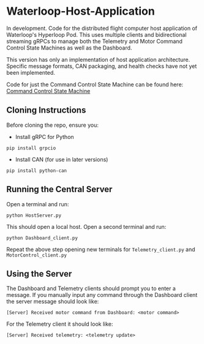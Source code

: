 # Waterloop-Host-Application
In development. Code for the distributed flight computer host application of Waterloop's Hyperloop Pod. This uses multiple clients and bidirectional streaming gRPCs to manage both the Telemetry and Motor Command Control State Machines as well as the Dashboard. 

This version has only an implementation of host application architecture. Specific message formats, CAN packaging, and health checks have not yet been implemented.

Code for just the Command Control State Machine can be found here: [Command Control State Machine](https://github.com/sharisseji/Waterloop-Command-Control-State-Machine.git)

## Cloning Instructions
Before cloning the repo, ensure you:
- Install gRPC for Python
```
pip install grpcio
```
- Install CAN (for use in later versions)
```
pip install python-can
```
## Running the Central Server
Open a terminal and run:
```
python HostServer.py
```
This should open a local host. 
Open a second terminal and run:
```
python Dashboard_client.py
```
Repeat the above step opening new terminals for `Telemetry_client.py` and `MotorControl_client.py`

## Using the Server
The Dashboard and Telemetry clients should prompt you to enter a message.
If you manually input any command through the Dashboard client the server message should look like:
```
[Server] Received motor command from Dashboard: <motor command>
```

For the Telemetry client it should look like:
```
[Server] Received telemetry: <telemetry update>
```
